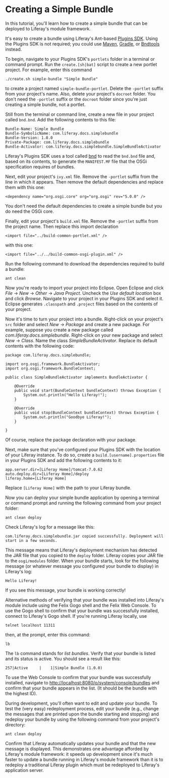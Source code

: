 # Creating a Simple Bundle

In this tutorial, you'll learn how to create a simple bundle that can be
deployed to Liferay's module framework.

It's easy to create a bundle using Liferay's Ant-based [Plugins SDK](http://www.liferay.com/downloads/liferay-portal/available-releases).
Using the Plugins SDK is not required; you could use
[Maven](https://maven.apache.org), [Gradle](https://gradle.org), or
[Bndtools](http://bndtools.org) instead.

To begin, navigate to your Plugins SDK's `portlets` folder in a terminal or
command prompt. Run the `create.[sh|bat]` script to create a new portlet
project. For example, enter this command

    ./create.sh simple-bundle "Simple Bundle"

to create a project named `simple-bundle-portlet`. Delete the `-portlet` suffix
from your project's name. Also, delete your project's `docroot` folder. You
don't need the `-portlet` suffix or the `docroot` folder since you're just
creating a simple bundle, not a portlet.

Still from the terminal or command line, create a new file in your project
called `bnd.bnd`. Add the following contents to this file:

    Bundle-Name: Simple Bundle
    Bundle-SymbolicName: com.liferay.docs.simplebundle
    Bundle-Version: 1.0.0
    Private-Package: com.liferay.docs.simplebundle
    Bundle-Activator: com.liferay.docs.simplebundle.SimpleBundleActivator

Liferay's Plugins SDK uses a tool called [bnd](http://www.aqute.biz/Bnd/Bnd) to
read the `bnd.bnd` file and, based on its contents, to generate the
`MANIFEST.MF` file that the OSGi specification requires of bundles.

Next, edit your project's `ivy.xml` file. Remove the `-portlet` suffix from the
line in which it appears. Then remove the default dependencies and replace them
with this one:

    <dependency name="org.osgi.core" org="org.osgi" rev="5.0.0" />

You don't need the default dependencies to create a simple bundle but you do
need the OSGi core.

Finally, edit your project's `build.xml` file. Remove the `-portlet` suffix from
the project name. Then replace this import declaration

    <import file="../build-common-portlet.xml" />

with this one:

    <import file="../../build-common-osgi-plugin.xml" />

Run the following command to download the dependencies required to build a
bundle:

    ant clean

Now you're ready to import your project into Eclipse. Open Eclipse and click
*File* &rarr; *New* &rarr; *Other* &rarr; *Java Project*. Uncheck the *Use
default location* box and click *Browse*. Navigate to your project in your
Plugins SDK and select it. Eclipse generates `.classpath` and `.project` files
based on the contents of your project.

Now it's time to turn your project into a bundle. Right-click on your project's
`src` folder and select *New* &rarr; *Package* and create a new package. For
example, suppose you create a new package called
*com.liferay.docs.simplebundle*. Right-click on your new package and select
*New* &rarr; *Class*. Name the class *SimpleBundleActivator*. Replace its
default contents with the following code:

    package com.liferay.docs.simplebundle;

    import org.osgi.framework.BundleActivator;
    import org.osgi.framework.BundleContext;

    public class SimpleBundleActivator implements BundleActivator {

        @Override
        public void start(BundleContext bundleContext) throws Exception {
            System.out.println("Hello Liferay!");
        }

        @Override
        public void stop(BundleContext bundleContext) throws Exception {
            System.out.println("Goodbye Liferay!");
        }

    }

Of course, replace the package declaration with your package.

Next, make sure that you've configured your Plugins SDK with the location of
your Liferay instance. To do so, create a `build.[username].properties` file in
your Plugins SDK and add the following contents to it:

    app.server.dir=[Liferay Home]/tomcat-7.0.62
    auto.deploy.dir=[Liferay Home]/deploy
    liferay.home=[Liferay Home]

Replace `[Liferay Home]` with the path to your Liferay bundle.

Now you can deploy your simple bundle application by opening a terminal or
command prompt and running the following command from your project folder:

    ant clean deploy

Check Liferay's log for a message like this:

    com.liferay.docs.simplebundle.jar copied successfully. Deployment will start in a few seconds.

This message means that Liferay's deployment mechanism has detected the JAR file
that you copied to the `deploy` folder. Liferay copies your JAR file to the
`osgi/modules` folder. When your bundle starts, look for the following message
(or whatever message you configured your bundle to display) in Liferay's log:

    Hello Liferay!

If you see this message, your bundle is working correctly!

Alternative methods of verifying that your bundle was installed into Liferay's
module include using the Felix Gogo shell and the Felix Web Console. To use the
Gogo shell to confirm that your bundle was successfully installed, connect to
Liferay's Gogo shell. If you're running Liferay locally, use

    telnet localhost 11311

then, at the prompt, enter this command:

    lb

The `lb` command stands for *list bundles*. Verify that your bundle is listed
and its status is active. You should see a result like this:

    257|Active     |    1|Simple Bundle (1.0.0)

To use the Web Console to confirm that your bundle was successfully installed,
navigate to
[http://localhost:8080/o/system/console/bundles](http://localhost:8080/o/system/console/bundles)
and confirm that your bundle appears in the list. (It should be the bundle with
the highest ID).

During development, you'll often want to edit and update your bundle. To test
the (very easy) redeployment process, edit your bundle (e.g., change the
messages that are printed upon the bundle starting and stopping) and redeploy
your bundle by using the following command from your project's directory:

    ant clean deploy

Confirm that Liferay automatically updates your bundle and that the new message
is displayed. This demonstrates one advantage afforded by Liferay's module
framework: it speeds up development since it's much faster to update a bundle
running in Liferay's module framework than it is to redeploy a traditional
Liferay plugin which must be redeployed to Liferay's application server.
